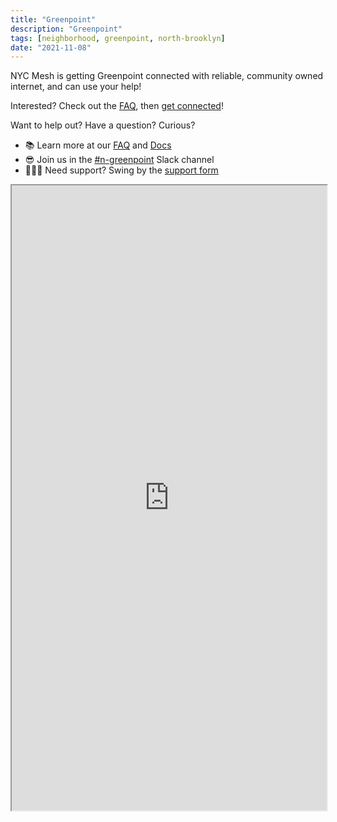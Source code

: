 ```yaml
---
title: "Greenpoint"
description: "Greenpoint"
tags: [neighborhood, greenpoint, north-brooklyn]
date: "2021-11-08"
---
```


NYC Mesh is getting Greenpoint connected with reliable, community owned internet, and can use your help!


Interested? Check out the [FAQ](/faq), then [get connected](/join)!

Want to help out? Have a question? Curious?

- 📚 Learn more at our [FAQ](/faq) and [Docs](https://docs.nycmesh.net/)
- 😎 Join us in the [#n-greenpoint](https://nycmesh.slack.com/archives/C8MEYSG6B) Slack channel
- 👷🏽‍♀️ Need support? Swing by the [support form](/support)


<iframe src="https://nycmesh.net/map/nodes/115-1084-2090-1167-5712" width=100% height=1000px></iframe>
